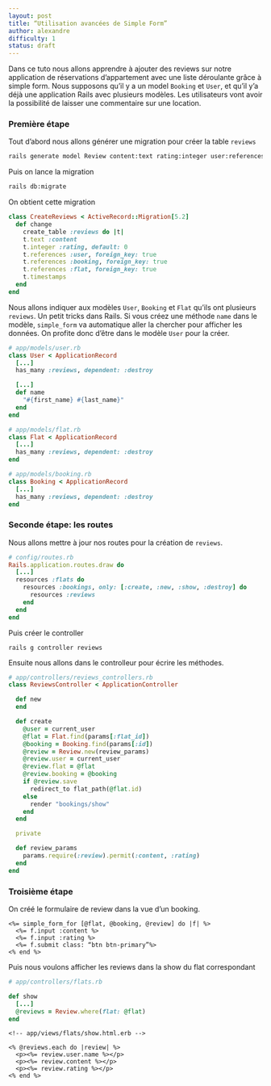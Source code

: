 ```yaml
---
layout: post
title: “Utilisation avancées de Simple Form”
author: alexandre
difficulty: 1
status: draft
---
```


Dans ce tuto nous allons apprendre à ajouter des reviews sur notre application de réservations d’appartement avec une liste déroulante grâce à simple form.
Nous supposons qu’il y a un model `Booking` et `User`, et qu’il y’a déjà une application Rails avec plusieurs modèles.
Les utilisateurs vont avoir la possibilité de laisser une commentaire sur une location.

### Première étape

Tout d’abord nous allons générer une migration pour créer la table `reviews`

```sh
rails generate model Review content:text rating:integer user:references booking:references flat:references
```

Puis on lance la migration

```sh
rails db:migrate
```

On obtient cette migration


```ruby
class CreateReviews < ActiveRecord::Migration[5.2]
  def change
    create_table :reviews do |t|
    t.text :content
    t.integer :rating, default: 0
    t.references :user, foreign_key: true
    t.references :booking, foreign_key: true
    t.references :flat, foreign_key: true
    t.timestamps
  end
end
```

Nous allons indiquer aux modèles `User`, `Booking` et `Flat` qu’ils ont plusieurs `reviews`. Un petit tricks dans Rails. Si vous créez une méthode `name` dans le modèle, `simple_form` va automatique aller la chercher pour afficher les données. On profite donc d’être dans le modèle `User` pour la créer.

```ruby
# app/models/user.rb
class User < ApplicationRecord
  [...]
  has_many :reviews, dependent: :destroy

  [...]
  def name
    "#{first_name} #{last_name}"
  end
end
```

```ruby
# app/models/flat.rb
class Flat < ApplicationRecord
  [...]
  has_many :reviews, dependent: :destroy
end
```

```ruby
# app/models/booking.rb
class Booking < ApplicationRecord
  [...]
  has_many :reviews, dependent: :destroy
end
```

### Seconde étape: les routes

Nous allons mettre à jour nos routes pour la création de `reviews`.

```ruby
# config/routes.rb
Rails.application.routes.draw do
  [...]
  resources :flats do
    resources :bookings, only: [:create, :new, :show, :destroy] do
      resources :reviews
    end
  end
end
```

Puis créer le controller

```
rails g controller reviews
```

Ensuite nous allons dans le controlleur pour écrire les méthodes.

```ruby
# app/controllers/reviews_controllers.rb
class ReviewsController < ApplicationController

  def new
  end

  def create
    @user = current_user
    @flat = Flat.find(params[:flat_id])
    @booking = Booking.find(params[:id])
    @review = Review.new(review_params)
    @review.user = current_user
    @review.flat = @flat
    @review.booking = @booking
    if @review.save
      redirect_to flat_path(@flat.id)
    else
      render "bookings/show"
    end
  end

  private

  def review_params
    params.require(:review).permit(:content, :rating)
  end
end
```

### Troisième étape

On créé le formulaire de review dans la vue d’un booking.

```erb
<%= simple_form_for [@flat, @booking, @review] do |f| %>
  <%= f.input :content %>
  <%= f.input :rating %>
  <%= f.submit class: “btn btn-primary”%>
<% end %>
```

Puis nous voulons afficher les reviews dans la show du flat correspondant

```ruby
# app/controllers/flats.rb

def show
  [...]
  @reviews = Review.where(flat: @flat)
end
```

```erb
<!-- app/views/flats/show.html.erb -->

<% @reviews.each do |review| %>
  <p><%= review.user.name %></p>
  <p><%= review.content %></p>
  <p><%= review.rating %></p>
<% end %>
```
